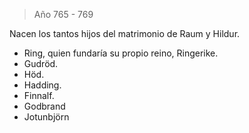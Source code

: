 > Año 765 - 769

Nacen los tantos hijos del matrimonio de Raum y Hildur.

- Ring, quien fundaría su propio reino, Ringerike.
- Gudröd.
- Höd.
- Hadding.
- Finnalf.
- Godbrand
- Jotunbjörn